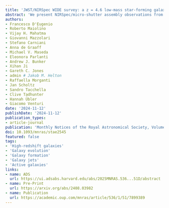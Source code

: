 ```yaml
---
title: 'JWST/NIRSpec WIDE survey: a z = 4.6 low-mass star-forming galaxy hosting a jet-driven shock with low ionization and solar metallicity'
abstract: 'We present NIRSpec/micro-shutter assembly observations from the JWST large-area survey WIDE, targeting the rest-frame UV-optical spectrum of Ulema, a radio-active galactic nucleus host at redshift {{< math >}}$z = 4.6348${{< /math >}}. The low-resolution prism spectrum displays high equivalent width nebular emission, with remarkably high ratios of low-ionization species of oxygen, nitrogen, and sulphur, relative to hydrogen; auroral {{< math >}}$\mathrm{O}^{+}${{< /math >}} emission is clearly detected, possibly also {{< math >}}$\mathrm{C}^{+}${{< /math >}}. From the high-resolution grating spectrum, we measure a gas velocity dispersion of {{< math >}}$\sigma \sim 400\ \mathrm{km/s}${{< /math >}}, broad enough to rule out star-forming gas in equilibrium in the gravitational potential of the galaxy. Diagnostics based on emission-line ratios suggest that the nebular emission is due to a shock which ran out of pre-shock gas. To infer the physical properties of the system, we model simultaneously the galaxy spectral energy distribution and shock-driven line emission under a Bayesian framework. We find a relatively low-mass, star-forming system ({{< math >}}$M_{\ast} = 1.4 \times 10^{10}\ M_{\odot}${{< math >}}, {{< math >}}$\mathrm{SFR} = 70\ M_{\odot}/\mathrm{yr}${{< /math >}}), where shock-driven emission contributes 50 per cent to the total {{< math >}}$\mathrm{H}\beta${{< math >}} luminosity. The nebular metallicity is near solar — three times higher than that predicted by the mass-metallicity relation at {{< math >}}$z = 4.6${{< /math >}}, possibly related to fast-paced chemical evolution near the galaxy nucleus. We find no evidence for a recent decline in the star-formation rate of the galaxy, meaning that, already at this early epoch, fast radio-mode active galactic nucleus feedback was poorly coupled with the bulk of the star-forming gas; therefore, most of the feedback energy must end up in the galaxy halo, setting the stage for future quenching.'
authors:
- Francesco D'Eugenio
- Roberto Maiolino
- Vijay H. Mahatma
- Giovanni Mazzolari
- Stefano Carniani
- Anna de Graaff
- Michael V. Maseda
- Eleonora Parlanti
- Andrew J. Bunker
- Xihan Ji
- Gareth C. Jones
- admin # Jakob M. Helton
- Raffaella Morganti
- Jan Scholtz
- Sandro Tacchella
- Clive Tadhunter
- Hannah Übler
- Giacomo Venturi
date: '2024-11-12'
publishDate: '2024-11-12'
publication_types:
- article-journal
publication: 'Monthly Notices of the Royal Astronomical Society, Volume 536, Issue 1, pages 51-71'
doi: 10.1093/mnras/stae2545
featured: false
tags:
- 'High-redshift galaxies'
- 'Galaxy evolution'
- 'Galaxy formation'
- 'Galaxy jets'
- 'Active galaxies'
links:
- name: ADS
  url: https://ui.adsabs.harvard.edu/abs/2025MNRAS.536...51D/abstract
- name: Pre-Print
  url: https://arxiv.org/abs/2408.03982
- name: Publication
  url: https://academic.oup.com/mnras/article/536/1/51/7899389
---
```

